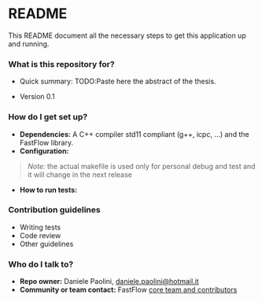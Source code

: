 # README #

This README document all the necessary steps to get this application up and running.

### What is this repository for? ###

* Quick summary:
TODO:Paste here the abstract of the thesis.

* Version 0.1

### How do I get set up? ###

* **Dependencies:**
A C++ compiler std11 compliant (g++, icpc, ...) and the FastFlow library.
* **Configuration:**
> *Note:* the actual makefile is used only for personal debug and test and it will change in the next release
* **How to run tests:**

### Contribution guidelines ###

* Writing tests
* Code review
* Other guidelines

### Who do I talk to? ###

* **Repo owner:** Daniele Paolini, daniele.paolini@hotmail.it
* **Community or team contact:** FastFlow [core team and contributors](http://calvados.di.unipi/docuwiki/doku.php/ffnamespace:people)
